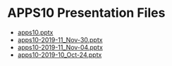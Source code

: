 <!--
This is a machine generated file, and should not be edited, as it will be overwritten with future updates.
-->

# APPS10 Presentation Files

- [apps10.pptx](https://globaleventcdn.blob.core.windows.net/assets/apps/apps10/apps10.pptx)
- [apps10-2019-11_Nov-30.pptx](https://globaleventcdn.blob.core.windows.net/assets/apps/apps10/apps10-2019-11_Nov-30.pptx)
- [apps10-2019-11_Nov-04.pptx](https://globaleventcdn.blob.core.windows.net/assets/apps/apps10/apps10-2019-11_Nov-04.pptx)
- [apps10-2019-10_Oct-24.pptx](https://globaleventcdn.blob.core.windows.net/assets/apps/apps10/apps10-2019-10_Oct-24.pptx)


